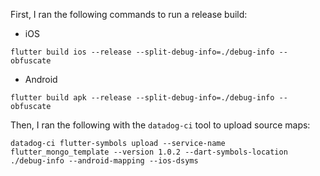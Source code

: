 First, I ran the following commands to run a release build:
- iOS
```
flutter build ios --release --split-debug-info=./debug-info --obfuscate                                                       
```
- Android
```
flutter build apk --release --split-debug-info=./debug-info --obfuscate                                                       
```
Then, I ran the following with the `datadog-ci` tool to upload source maps:
```
datadog-ci flutter-symbols upload --service-name flutter_mongo_template --version 1.0.2 --dart-symbols-location ./debug-info --android-mapping --ios-dsyms
```
